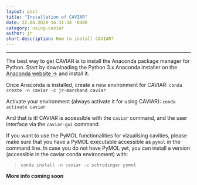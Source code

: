 ```yaml
---
layout: post
title: "Installation of CAVIAR"
date: 22.04.2020 16:31:38 -0400
category: using-caviar
author: jr
short-description: How to install CAVIAR?
---
```


-----

The best way to get CAVIAR is to install the Anaconda package manager for Python.
Start by downloading the Python 3.x Anaconda installer on the [Anaconda website ->](https://www.anaconda.com/distribution/) and install it.

Once Anaconda is installed, create a new environment for CAVIAR:
```conda create -n caviar -c jr-marchand caviar ```

Activate your environment (always activate it for using CAVIAR):
```conda activate caviar ```

And that is it! CAVIAR is accessible with the ```caviar``` command, and the user interface via the ```caviar-gui``` command.

If you want to use the PyMOL functionalities for vizualising cavities, please make sure that you have a PyMOL executable accessible as ```pymol``` in the command line.
In case you do not have PyMOL yet, you can install a version (accessible in the caviar conda environment) with:
> ```conda install -n caviar -c schrodinger pymol```



**More info coming soon**


